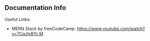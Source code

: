 ## Documentation Info

Useful Links:
* MERN Stack by freeCodeCamp: https://www.youtube.com/watch?v=7CqJlxBYj-M